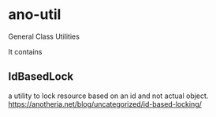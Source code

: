 # ano-util
General Class Utilities

It contains
## IdBasedLock 
a utility to lock resource based on an id and not actual object.
https://anotheria.net/blog/uncategorized/id-based-locking/

